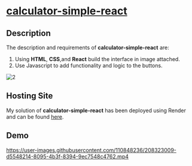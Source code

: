 # [calculator-simple-react](https://calculator-simple-react.onrender.com)

## Description
The description and requirements of **calculator-simple-react** are:

1. Using **HTML**, **CSS**,and **React** build the interface in image attached.
2. Use Javascript to add functionality and logic to the buttons.

![2](https://user-images.githubusercontent.com/110848236/198022170-1628e593-1364-4c24-a6ce-b0c67629a33f.jpg)

## Hosting Site
My solution of **calculator-simple-react** has been deployed using Render and can be found [here](https://calculator-simple-react.onrender.com).

## Demo
https://user-images.githubusercontent.com/110848236/208323009-d5548214-8095-4b3f-8394-9ec7548c4762.mp4
